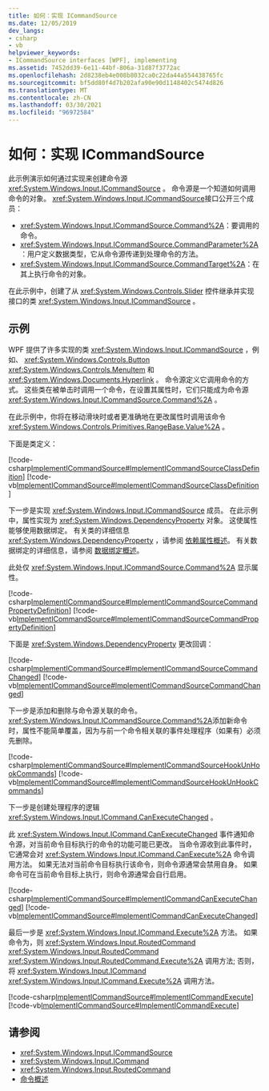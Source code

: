 ```yaml
---
title: 如何：实现 ICommandSource
ms.date: 12/05/2019
dev_langs:
- csharp
- vb
helpviewer_keywords:
- ICommandSource interfaces [WPF], implementing
ms.assetid: 7452dd39-6e11-44bf-806a-31d87f3772ac
ms.openlocfilehash: 2d8238eb4e008b8032ca0c22da44a554438765fc
ms.sourcegitcommit: bf5dd80f4d7b202afa90e90d1148402c5474d826
ms.translationtype: MT
ms.contentlocale: zh-CN
ms.lasthandoff: 03/30/2021
ms.locfileid: "96972584"
---
```

# <a name="how-to-implement-icommandsource"></a>如何：实现 ICommandSource

此示例演示如何通过实现来创建命令源 <xref:System.Windows.Input.ICommandSource> 。 命令源是一个知道如何调用命令的对象。 <xref:System.Windows.Input.ICommandSource>接口公开三个成员：

- <xref:System.Windows.Input.ICommandSource.Command%2A>：要调用的命令。
- <xref:System.Windows.Input.ICommandSource.CommandParameter%2A>：用户定义数据类型，它从命令源传递到处理命令的方法。
- <xref:System.Windows.Input.ICommandSource.CommandTarget%2A>：在其上执行命令的对象。

在此示例中，创建了从 <xref:System.Windows.Controls.Slider> 控件继承并实现接口的类  <xref:System.Windows.Input.ICommandSource> 。
  
## <a name="example"></a>示例

WPF 提供了许多实现的类 <xref:System.Windows.Input.ICommandSource> ，例如、 <xref:System.Windows.Controls.Button> <xref:System.Windows.Controls.MenuItem> 和 <xref:System.Windows.Documents.Hyperlink> 。 命令源定义它调用命令的方式。 这些类在被单击时调用一个命令，在设置其属性时，它们只能成为命令源 <xref:System.Windows.Input.ICommandSource.Command%2A> 。

在此示例中，你将在移动滑块时或者更准确地在更改属性时调用该命令 <xref:System.Windows.Controls.Primitives.RangeBase.Value%2A> 。

下面是类定义：

[!code-csharp[ImplementICommandSource#ImplementICommandSourceClassDefinition](~/samples/snippets/csharp/VS_Snippets_Wpf/ImplementICommandSource/CSharp/CommandSlider.cs#implementicommandsourceclassdefinition)]
[!code-vb[ImplementICommandSource#ImplementICommandSourceClassDefinition](~/samples/snippets/visualbasic/VS_Snippets_Wpf/ImplementICommandSource/visualbasic/commandslider.vb#implementicommandsourceclassdefinition)]

下一步是实现 <xref:System.Windows.Input.ICommandSource> 成员。 在此示例中，属性实现为 <xref:System.Windows.DependencyProperty> 对象。 这使属性能够使用数据绑定。 有关类的详细信息 <xref:System.Windows.DependencyProperty> ，请参阅 [依赖属性概述](dependency-properties-overview.md)。 有关数据绑定的详细信息，请参阅 [数据绑定概述](/dotnet/desktop-wpf/data/data-binding-overview)。

此处仅 <xref:System.Windows.Input.ICommandSource.Command%2A> 显示属性。

[!code-csharp[ImplementICommandSource#ImplementICommandSourceCommandPropertyDefinition](~/samples/snippets/csharp/VS_Snippets_Wpf/ImplementICommandSource/CSharp/CommandSlider.cs#implementicommandsourcecommandpropertydefinition)]
[!code-vb[ImplementICommandSource#ImplementICommandSourceCommandPropertyDefinition](~/samples/snippets/visualbasic/VS_Snippets_Wpf/ImplementICommandSource/visualbasic/commandslider.vb#implementicommandsourcecommandpropertydefinition)]  
  
下面是 <xref:System.Windows.DependencyProperty> 更改回调：

[!code-csharp[ImplementICommandSource#ImplementICommandSourceCommandChanged](~/samples/snippets/csharp/VS_Snippets_Wpf/ImplementICommandSource/CSharp/CommandSlider.cs#implementicommandsourcecommandchanged)]
[!code-vb[ImplementICommandSource#ImplementICommandSourceCommandChanged](~/samples/snippets/visualbasic/VS_Snippets_Wpf/ImplementICommandSource/visualbasic/commandslider.vb#implementicommandsourcecommandchanged)]

下一步是添加和删除与命令源关联的命令。 <xref:System.Windows.Input.ICommandSource.Command%2A>添加新命令时，属性不能简单覆盖，因为与前一个命令相关联的事件处理程序（如果有）必须先删除。

[!code-csharp[ImplementICommandSource#ImplementICommandSourceHookUnHookCommands](~/samples/snippets/csharp/VS_Snippets_Wpf/ImplementICommandSource/CSharp/CommandSlider.cs#implementicommandsourcehookunhookcommands)]
[!code-vb[ImplementICommandSource#ImplementICommandSourceHookUnHookCommands](~/samples/snippets/visualbasic/VS_Snippets_Wpf/ImplementICommandSource/visualbasic/commandslider.vb#implementicommandsourcehookunhookcommands)]

下一步是创建处理程序的逻辑 <xref:System.Windows.Input.ICommand.CanExecuteChanged> 。

此 <xref:System.Windows.Input.ICommand.CanExecuteChanged> 事件通知命令源，对当前命令目标执行的命令的功能可能已更改。 当命令源收到此事件时，它通常会对 <xref:System.Windows.Input.ICommand.CanExecute%2A> 命令调用方法。 如果无法对当前命令目标执行该命令，则命令源通常会禁用自身。 如果命令可在当前命令目标上执行，则命令源通常会自行启用。

[!code-csharp[ImplementICommandSource#ImplementICommandCanExecuteChanged](~/samples/snippets/csharp/VS_Snippets_Wpf/ImplementICommandSource/CSharp/CommandSlider.cs#implementicommandcanexecutechanged)]
[!code-vb[ImplementICommandSource#ImplementICommandCanExecuteChanged](~/samples/snippets/visualbasic/VS_Snippets_Wpf/ImplementICommandSource/visualbasic/commandslider.vb#implementicommandcanexecutechanged)]

最后一步是 <xref:System.Windows.Input.ICommand.Execute%2A> 方法。 如果命令为，则 <xref:System.Windows.Input.RoutedCommand> <xref:System.Windows.Input.RoutedCommand> <xref:System.Windows.Input.RoutedCommand.Execute%2A> 调用方法; 否则，将 <xref:System.Windows.Input.ICommand> <xref:System.Windows.Input.ICommand.Execute%2A> 调用方法。

[!code-csharp[ImplementICommandSource#ImplementICommandExecute](~/samples/snippets/csharp/VS_Snippets_Wpf/ImplementICommandSource/CSharp/CommandSlider.cs#implementicommandexecute)]
[!code-vb[ImplementICommandSource#ImplementICommandExecute](~/samples/snippets/visualbasic/VS_Snippets_Wpf/ImplementICommandSource/visualbasic/commandslider.vb#implementicommandexecute)]

## <a name="see-also"></a>请参阅

- <xref:System.Windows.Input.ICommandSource>
- <xref:System.Windows.Input.ICommand>
- <xref:System.Windows.Input.RoutedCommand>
- [命令概述](commanding-overview.md)
